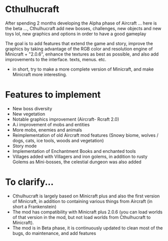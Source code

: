 # Cthulhucraft
After spending 2 months developing the Alpha phase of Aircraft ... here is the beta ..., Cthulhucraft add new bosses, challenges, new objects and new toys lol, new graphics and options in order to have a good gameplay

The goal is to add features that extend the game and story, improve the graphics by taking advantage of the RGB color and resolution engine of Minicraft + "2.0.6", enhance the textures as best as possible, and also add improvements to the interface. texts, menus. etc.

- in short, try to make a more complete version of Minicraft, and make Minicraft more interesting.


# Features to implement
- New boss diversity
- New vegetation
- Notable graphics improvement (Aircraft- Rcraft 2.0)
- A.i improvement of mobs and entities
- More mobs, enemies and animals
- Reimplementation of old Aircraft mod features (Snowy biome, wolves / dogs, cats, ice tools, woods and vegetation)
- Story mode
- Implementation of Enchantment Books and enchanted tools
- Villages added with Villagers and iron golems, in addition to rusty Golems as Mini-bosses, the celestial dungeon was also added


# To clarify...
- Cthulhucraft is largely based on Minicraft plus and also the first version of Minicraft, in addition to containing various things from Aircraft (in short a Frankenstein)
- The mod has compatibility with Minicraft plus 2.0.6 (you can load worlds of that version in the mod, but not load worlds from Cthulhucraft to Minicraft).
- The mod is in Beta phase, it is continuously updated to clean most of the bugs, do maintenance, and add features

